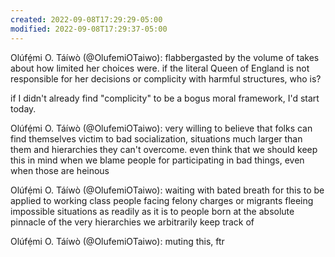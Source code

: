 ```yaml
---
created: 2022-09-08T17:29:29-05:00
modified: 2022-09-08T17:29:37-05:00
---
```


Olúfẹ́mi O. Táíwò (@OlufemiOTaiwo): flabbergasted by the volume of takes about how limited her choices were. if the literal Queen of England is not responsible for her decisions or complicity with harmful structures, who is? 

if I didn't already find "complicity" to be a bogus moral framework, I'd start today.

Olúfẹ́mi O. Táíwò (@OlufemiOTaiwo): very willing to believe that folks can find themselves victim to bad socialization, situations much larger than them and hierarchies they can't overcome. even think that we should keep this in mind when we blame people for participating in bad things, even when those are heinous

Olúfẹ́mi O. Táíwò (@OlufemiOTaiwo): waiting with bated breath for this to be applied to working class people facing felony charges or migrants fleeing impossible situations as readily as it is to people born at the absolute pinnacle of the very hierarchies we arbitrarily keep track of

Olúfẹ́mi O. Táíwò (@OlufemiOTaiwo): muting this, ftr

